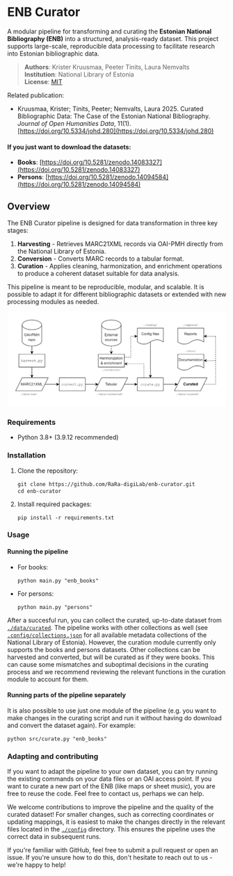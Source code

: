 # ENB Curator

A modular pipeline for transforming and curating the **Estonian National Bibliography (ENB)** into a structured, analysis-ready dataset. This project supports large-scale, reproducible data processing to facilitate research into Estonian bibliographic data.

> **Authors**: Krister Kruusmaa, Peeter Tinits, Laura Nemvalts  
> **Institution**: National Library of Estonia  
> **License**: [MIT](https://mit-license.org/)

Related publication: 
- Kruusmaa, Krister; Tinits, Peeter; Nemvalts, Laura 2025. Curated Bibliographic Data: The Case of the Estonian National Bibliography. *Journal of Open Humanities Data*, 11(1). [https://doi.org/10.5334/johd.280](https://doi.org/10.5334/johd.280)

#### If you just want to download the datasets:
- **Books**: [https://doi.org/10.5281/zenodo.14083327](https://doi.org/10.5281/zenodo.14083327)
- **Persons**: [https://doi.org/10.5281/zenodo.14094584](https://doi.org/10.5281/zenodo.14094584)

## Overview

The ENB Curator pipeline is designed for data transformation in three key stages:
1. **Harvesting** - Retrieves MARC21XML records via OAI-PMH directly from the National Library of Estonia.
2. **Conversion** - Converts MARC records to a tabular format.
3. **Curation** - Applies cleaning, harmonization, and enrichment operations to produce a coherent dataset suitable for data analysis.

This pipeline is meant to be reproducible, modular, and scalable. It is possible to adapt it for different bibliographic datasets or extended with new processing modules as needed.

![Flowchart diagram of the pipeline](reports/plots/figure1_pipeline_flowchart.png)

### Requirements
- Python 3.8+ (3.9.12 recommended)

### Installation
1. Clone the repository:
   ```
   git clone https://github.com/RaRa-digiLab/enb-curator.git
   cd enb-curator
   ```

2. Install required packages:
   ```
   pip install -r requirements.txt
   ```

### Usage

#### Running the pipeline
- For books:
   ```
   python main.py "enb_books"
   ```
- For persons:
   ```
   python main.py "persons"
   ```

After a succesful run, you can collect the curated, up-to-date dataset from [`./data/curated`](data/curated).
The pipeline works with other collections as well (see [`.config/collections.json`](config/collections.json) for all available metadata collections of the National Library of Estonia). However, the curation module currently only supports the books and persons datasets. Other collections can be harvested and converted, but will be curated as if they were books. This can cause some mismatches and suboptimal decisions in the curating process and we recommend reviewing the relevant functions in the curation module to account for them.

#### Running parts of the pipeline separately
It is also possible to use just one module of the pipeline (e.g. you want to make changes in the curating script and run it without having do download and convert the dataset again). For example:
```
python src/curate.py "enb_books"
```

### Adapting and contributing

If you want to adapt the pipeline to your own dataset, you can try running the existing commands on your data files or an OAI access point. If you want to curate a new part of the ENB (like maps or sheet music), you are free to reuse the code. Feel free to contact us, perhaps we can help.

We welcome contributions to improve the pipeline and the quality of the curated dataset! For smaller changes, such as correcting coordinates or updating mappings, it is easiest to make the changes directly in the relevant files located in the [`./config`](config) directory. This ensures the pipeline uses the correct data in subsequent runs.

If you're familiar with GitHub, feel free to submit a pull request or open an issue. If you're unsure how to do this, don't hesitate to reach out to us - we're happy to help!
